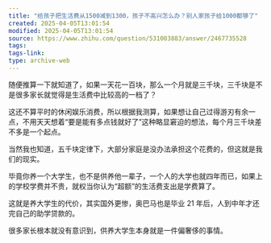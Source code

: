 ```yaml
---
title: "给孩子把生活费从1500减到1300，孩子不高兴怎么办？别人家孩子给1000都够了"
created: 2025-04-05T13:01:54
modified: 2025-04-05T13:01:54
source: https://www.zhihu.com/question/531003883/answer/2467735528
tags:
tags-link:
type: archive-web
---
```

随便推算一下就知道了，如果一天花一百块，那么一个月就是三千块，三千块是不是很多家长就觉得是生活费中比较高的一档了？

这还不算平时的休闲娱乐消费，所以根据我测算，如果想让自己过得游刃有余一点，不用天天想着“要是能有多点钱就好了”这种略显窘迫的想法，每个月三千块差不多是一个起点。

当然我也知道，五千块定律下，大部分家庭是没办法承担这个花费的，但这就是我们的现实。

毕竟你养一个大学生，也不是供养他一辈子，一个人的大学也就四年而已，如果上的学校学费并不贵，就权当你认为“超额”的生活费支出是学费算了。

这就是养大学生的代价，其实国外更惨，奥巴马也是毕业 21 年后，人到中年才还完自己的助学贷款的。

很多家长根本就没有意识到，供养大学生本身就是一件偏奢侈的事情。